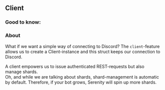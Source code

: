 ## Client

### Good to know:

### About
What if we want a simple way of connecting to Discord? The `client`-feature
allows us to create a Client-instance and this struct keeps our connection to
Discord.

A client empowers us to issue authenticated REST-requests but also manage
shards.\
Oh, and while we are talking about shards, shard-management is automatic by
default. Therefore, if your bot grows, Serenity will spin up more shards.




